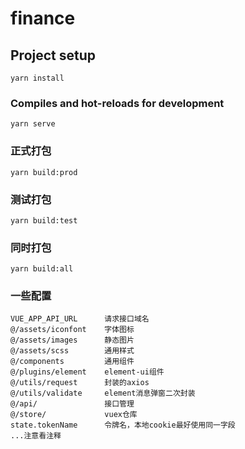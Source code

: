 # finance

## Project setup
```
yarn install
```

### Compiles and hot-reloads for development
```
yarn serve
```

### 正式打包
```
yarn build:prod
```

### 测试打包
```
yarn build:test
```

### 同时打包
```
yarn build:all
```

### 一些配置
```
VUE_APP_API_URL      请求接口域名
@/assets/iconfont    字体图标
@/assets/images      静态图片
@/assets/scss        通用样式
@/components         通用组件
@/plugins/element    element-ui组件
@/utils/request      封装的axios
@/utils/validate     element消息弹窗二次封装
@/api/               接口管理
@/store/             vuex仓库
state.tokenName      令牌名，本地cookie最好使用同一字段
...注意看注释
```